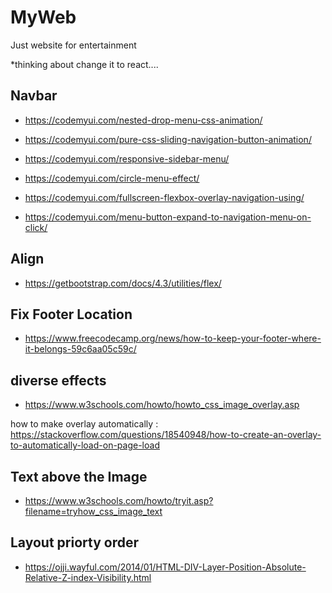 # MyWeb
Just website for entertainment 

*thinking about change it to react....

## Navbar
* https://codemyui.com/nested-drop-menu-css-animation/

* https://codemyui.com/pure-css-sliding-navigation-button-animation/

* https://codemyui.com/responsive-sidebar-menu/

* https://codemyui.com/circle-menu-effect/

* https://codemyui.com/fullscreen-flexbox-overlay-navigation-using/

* https://codemyui.com/menu-button-expand-to-navigation-menu-on-click/


## Align 
* <https://getbootstrap.com/docs/4.3/utilities/flex/>


## Fix Footer Location
* <https://www.freecodecamp.org/news/how-to-keep-your-footer-where-it-belongs-59c6aa05c59c/>


## diverse effects 
* <https://www.w3schools.com/howto/howto_css_image_overlay.asp>

how to make overlay automatically : https://stackoverflow.com/questions/18540948/how-to-create-an-overlay-to-automatically-load-on-page-load

## Text above the Image
* <https://www.w3schools.com/howto/tryit.asp?filename=tryhow_css_image_text>

## Layout priorty order
* <https://ojji.wayful.com/2014/01/HTML-DIV-Layer-Position-Absolute-Relative-Z-index-Visibility.html>
